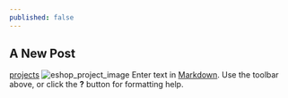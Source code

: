 ```yaml
---
published: false
---
```

## A New Post
[projects]({{site.baseurl}}/files/eshop_project.zip "eshop_project")
![eshop_project_image]({{site.baseurl}}/{{site.baseurl}}/upload_images/eshop_project_image.png)
Enter text in [Markdown](http://daringfireball.net/projects/markdown/). Use the toolbar above, or click the **?** button for formatting help.
